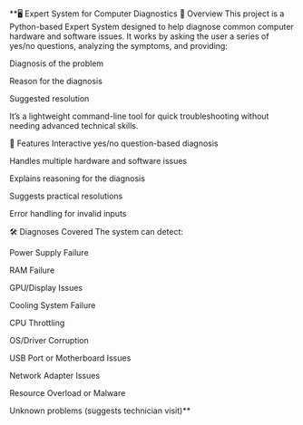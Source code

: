 **🖥 Expert System for Computer Diagnostics
📌 Overview
This project is a Python-based Expert System designed to help diagnose common computer hardware and software issues.
It works by asking the user a series of yes/no questions, analyzing the symptoms, and providing:

Diagnosis of the problem

Reason for the diagnosis

Suggested resolution

It’s a lightweight command-line tool for quick troubleshooting without needing advanced technical skills.

🚀 Features
Interactive yes/no question-based diagnosis

Handles multiple hardware and software issues

Explains reasoning for the diagnosis

Suggests practical resolutions

Error handling for invalid inputs

🛠 Diagnoses Covered
The system can detect:

Power Supply Failure

RAM Failure

GPU/Display Issues

Cooling System Failure

CPU Throttling

OS/Driver Corruption

USB Port or Motherboard Issues

Network Adapter Issues

Resource Overload or Malware

Unknown problems (suggests technician visit)**
